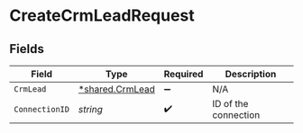 # CreateCrmLeadRequest


## Fields

| Field                                             | Type                                              | Required                                          | Description                                       |
| ------------------------------------------------- | ------------------------------------------------- | ------------------------------------------------- | ------------------------------------------------- |
| `CrmLead`                                         | [*shared.CrmLead](../../models/shared/crmlead.md) | :heavy_minus_sign:                                | N/A                                               |
| `ConnectionID`                                    | *string*                                          | :heavy_check_mark:                                | ID of the connection                              |